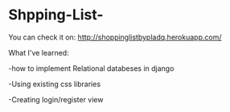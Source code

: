 # Shpping-List-
You can check it on: http://shoppinglistbypladq.herokuapp.com/

What I've learned:

-how to implement Relational databeses in django

-Using existing css libraries

-Creating login/register view
